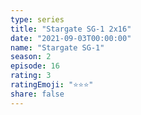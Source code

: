 ```yaml
---
type: series
title: "Stargate SG-1 2x16"
date: "2021-09-03T00:00:00"
name: "Stargate SG-1"
season: 2
episode: 16
rating: 3
ratingEmoji: "⭐️⭐️⭐️"
share: false
---
```

